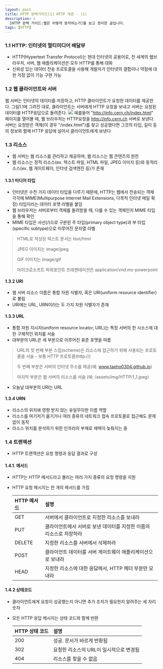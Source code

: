 ```yaml
---
layout: post
title: HTTP 완벽가이드[1] HTTP 개관 - (1)
description: >
  [HTTP 완벽 가이드:웹은 어떻게 동작하는가]를 보고 정리한 글입니다.
tags: [HTTP]
---
```


### 1.1 HTTP: 인터넷의 멀티미디어 배달부
* HTTP(Hypertext Transfer Protocol)는 현대 인터넷의 공용어로, 전 세계의 웹브라우저, 서버, 웹 애플리케이션은 모두 HTTP를 통해 대화
* 신뢰성 있는 데이터 전송 프로토콜을 사용해 개발자가 인터넷의 결합이나 약점에 대한 걱정 없이 기능 구현 가능


### 1.2 웹 클라이언트와 서버
웹 서버는 인터넷의 데이터를 저장하고,  HTTP 클라이언트가 요청한 데이터를 제공한다. 그림1.1에 그려진 대로, 클라이언트는 서버에게 HTTP 요청을 보내고 서버는 요청된 데이터를 HTTP응답으로 돌려준다.
![](https://taeho0304.github.io/assets/img/HTTP/1_1.jpeg)
 예를들어 "http://info.cern.ch/index.html" 페이지를 열어볼 때, 웹 브라우저는 HTTP요청을 http://info.cern.ch 서버로 보낸다. 서버는 요청받은 객체(이 경우 "/index.html")를 찾고 성공했다면 그것의 타입, 길이 등의 정보와 함께 HTTP 응답에 실어서 클라이언트에게 보낸다


### 1.3 리소스
* 웹 서버는 웹 리소스를 관리하고 제공하며, 웹 리소스는 웹 콘텐츠의 원천
* 웹 리소스는 정적 리소스(ex. 텍스트 파일, HTML 파일, JPEG 이미지 등)와 동적리소스(ex. 웹 게이트웨이, 인터넷 검색엔진 등)가 존재 

#### 1.3.1 미디어 타입
* 인터넷은 수천 가지 데이터 타입을 다루기 때문에, HTTP는 웹에서 전송되는 객체 각각에 MIME(Multipurpose Internet Mail Extensions, 다목적 인터넷 메일 확장) 타입이라는 데이터 포맷 라벨을 붙임
* 웹 브라우저는 서버로부터 객체를 돌려받을 때, 다룰 수 있는 객체인지 MIME 타입을 통해 확인
* MIME 타입은 사선(/)으로 구분된 주 타입(primary object type)과 부 타입(specific subtype)으로 이루어진 문자열 라벨
> HTML로 작성된 텍스트 문서는 text/html
>
> JPEG 이미지는 image/jpeg
>
> GIF 이미지는 image/gif
>
> 마이크로소프트 파워포인트 프레젠테이션은 application/vnd.ms-powerpoint

#### 1.3.2 URI
* 웹 서버 리소스 이름은 통합 자원 식별자, 혹은 URI(uniform resource identifier)로 불림
* URI에는 URL, URN이라는 두 가지 자원 식별자가 존재

#### 1.3.3 URL
* 통합 자원 지시자(uniform resource locator, URL)는 특정 서버의 한 시소스에 대한 구체적인 위치를 서술
* 대부분의 URL은 세 부분으로 이루어진 표준 포맷을 따름
> URL의 첫 번째 부분 스킴(scheme)은 리소스에 접근하기 위해 사용되는 프로토콜을 서술 - 보통 HTTP 프로토콜(http://) 
>
> 두 번째 부분은 서버의 인터넷 주소를 제공(예: www.taeho0304.github.io)
>
> 마지막 부분은 웹 서버의 리소스를 서술 (예: /assets/img/HTTP/1_1.jpeg)
* 오늘날 대부분의 URI는 URL

#### 1.3.4 URN
* 리소스의 위치에 영향 받지 않는 유일무이한 이름 역할
* 리소스를 여기저기 옮기거나 여러 종류의 네트워크 접속 프로토콜로 접근해도 문제없이 동작
* 라소스 위치를 분석하기 위한 인프라의 부재로 채택이 늦춰지는 중

### 1.4 트랜잭션
* HTTP 트랜잭션은 요청 명령과 응답 결과로 구성

#### 1.4.1. 메서드 
* HTTP는 HTTP 메서드라고 불리는 여러 가지 종류의 요청 명령을 지원
* HTTP 요청 메시지는 한 개의 메서드를 가짐

  | HTTP 메서드 | 설명                                                                |
  |:------------|:------------------------------------------------------------------|
  | GET         | 서버에서 클라이언트로 지정한 리소스를 보내라                         |
  | PUT         | 클라이언트에서 서버로 보낸 데이터를 지정한 이름의 리소스로 저장하라  |
  | DELETE      | 지정한 리소스를 서버에서 삭제하라                                    |
  | POST        | 클라이언트 데이터를 서버 게이트웨이 애플리케이션으로 보내라          |
  | HEAD        | 지정한 리소스에 대한 응답에서, HTTP 헤더 부분만 모내라               |

#### 1.4.2 상태코드
* 클라이언트에게 요청이 성공했는지 아니면 추가 조치가 필요한지 알려주는 세 자리 숫자
* 모든 HTTP 응답 메시지는 상태 코드와 함께 반환

  | HTTP 상태 코드| 설명          |
  |:-------------|:------------------|
  | 200          | 성공. 문서가 바르게 반환됨 |
  | 302          | 요청한 리소스의 URL이 일시적으로 변경됨  |
  | 404          | 리소스를 찾을 수 없음      |